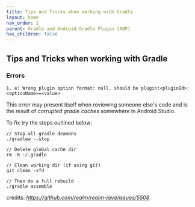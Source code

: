 ```yaml
---
title: Tips and Tricks when working with Gradle
layout: home
nav_order: 1
parent: Gradle and Android Gradle Plugin (AGP)
has_children: false
---
```


## Tips and Tricks when working with Gradle

### Errors

```plaintext
1. e: Wrong plugin option format: null, should be plugin:<pluginId>:<optionName>=<value>
```

This error may present itself when reviewing someone else's code and is the result of *corrupted gradle caches*
somewhere in Android Studio.

To fix try the steps outlined below:

```plaintext
// Stop all gradle deamons
./gradlew --stop 

// Delete global cache dir
rm -R ~/.gradle 

// Clean working dir (if using git)
git clean -xfd

// Then do a full rebuild
./gradle assemble
```
credits: *https://github.com/realm/realm-java/issues/5508*